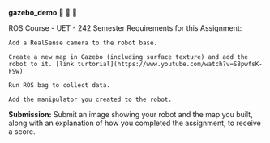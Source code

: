 **gazebo_demo** 🤖 🚀 🐢

ROS Course - UET - 242 Semester
Requirements for this Assignment:

    Add a RealSense camera to the robot base.

    Create a new map in Gazebo (including surface texture) and add the robot to it. [link turtorial](https://www.youtube.com/watch?v=S8pwfsK-F9w)

    Run ROS bag to collect data.

    Add the manipulator you created to the robot.

**Submission:**
Submit an image showing your robot and the map you built, along with an explanation of how you completed the assignment, to receive a score.
